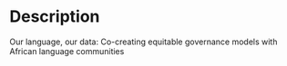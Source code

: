 # Description

Our language, our data: Co-creating equitable governance models with African language communities